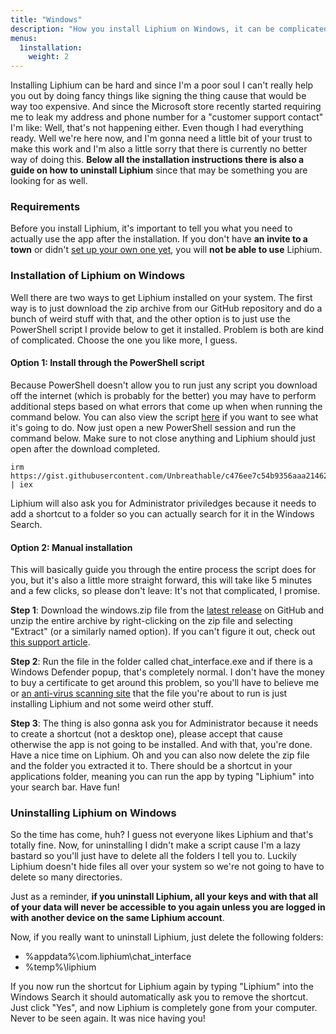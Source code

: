 ```yaml
---
title: "Windows"
description: "How you install Liphium on Windows, it can be complicated, for that reason we have this guide."
menus:
  1installation:
    weight: 2
---
```


Installing Liphium can be hard and since I'm a poor soul I can't really help you out by doing fancy things like signing the thing cause that would be way too expensive. And since the Microsoft store recently started requiring me to leak my address and phone number for a "customer support contact" I'm like: Well, that's not happening either. Even though I had everything ready. Well we're here now, and I'm gonna need a little bit of your trust to make this work and I'm also a little sorry that there is currently no better way of doing this. **Below all the installation instructions there is also a guide on how to uninstall Liphium** since that may be something you are looking for as well.

### Requirements

Before you install Liphium, it's important to tell you what you need to actually use the app after the installation. If you don't have **an invite to a town** or didn't [set up your own one yet](/docs/town-setup/docker), you will **not be able to use** Liphium.

### Installation of Liphium on Windows

Well there are two ways to get Liphium installed on your system. The first way is to just download the zip archive from our GitHub repository and do a bunch of weird stuff with that, and the other option is to just use the PowerShell script I provide below to get it installed. Problem is both are kind of complicated. Choose the one you like more, I guess.

#### Option 1: Install through the PowerShell script

Because PowerShell doesn't allow you to run just any script you download off the internet (which is probably for the better) you may have to perform additional steps based on what errors that come up when when running the command below. You can also view the script [here](https://gist.github.com/Unbreathable/c476ee7c54b9356aaa214628d2a026e8) if you want to see what it's going to do. Now just open a new PowerShell session and run the command below. Make sure to not close anything and Liphium should just open after the download completed.

```
irm https://gist.githubusercontent.com/Unbreathable/c476ee7c54b9356aaa214628d2a026e8/raw/9ab6c929d31bc4a37f77b4dab2874d680830e837/install.ps1 | iex
```

Liphium will also ask you for Administrator priviledges because it needs to add a shortcut to a folder so you can actually search for it in the Windows Search.

#### Option 2: Manual installation

This will basically guide you through the entire process the script does for you, but it's also a little more straight forward, this will take like 5 minutes and a few clicks, so please don't leave: It's not that complicated, I promise.

**Step 1**: Download the windows.zip file from the [latest release](https://github.com/Liphium/chat_interface/releases/latest) on GitHub and unzip the entire archive by right-clicking on the zip file and selecting "Extract" (or a similarly named option). If you can't figure it out, check out [this support article](https://support.microsoft.com/en-us/windows/zip-and-unzip-files-f6dde0a7-0fec-8294-e1d3-703ed85e7ebc).

**Step 2**: Run the file in the folder called chat_interface.exe and if there is a Windows Defender popup, that's completely normal. I don't have the money to buy a certificate to get around this problem, so you'll have to believe me or [an anti-virus scanning site](https://virustotal.com) that the file you're about to run is just installing Liphium and not some weird other stuff.

**Step 3**: The thing is also gonna ask you for Administrator because it needs to create a shortcut (not a desktop one), please accept that cause otherwise the app is not going to be installed. And with that, you're done. Have a nice time on Liphium. Oh and you can also now delete the zip file and the folder you extracted it to. There should be a shortcut in your applications folder, meaning you can run the app by typing "Liphium" into your search bar. Have fun!

### Uninstalling Liphium on Windows

So the time has come, huh? I guess not everyone likes Liphium and that's totally fine. Now, for uninstalling I didn't make a script cause I'm a lazy bastard so you'll just have to delete all the folders I tell you to. Luckily Liphium doesn't hide files all over your system so we're not going to have to delete so many directories.

Just as a reminder, **if you uninstall Liphium, all your keys and with that all of your data will never be accessible to you again unless you are logged in with another device on the same Liphium account**.

Now, if you really want to uninstall Liphium, just delete the following folders:

- %appdata%\com.liphium\chat_interface
- %temp%\liphium

If you now run the shortcut for Liphium again by typing "Liphium" into the Windows Search it should automatically ask you to remove the shortcut. Just click "Yes", and now Liphium is completely gone from your computer. Never to be seen again. It was nice having you!
